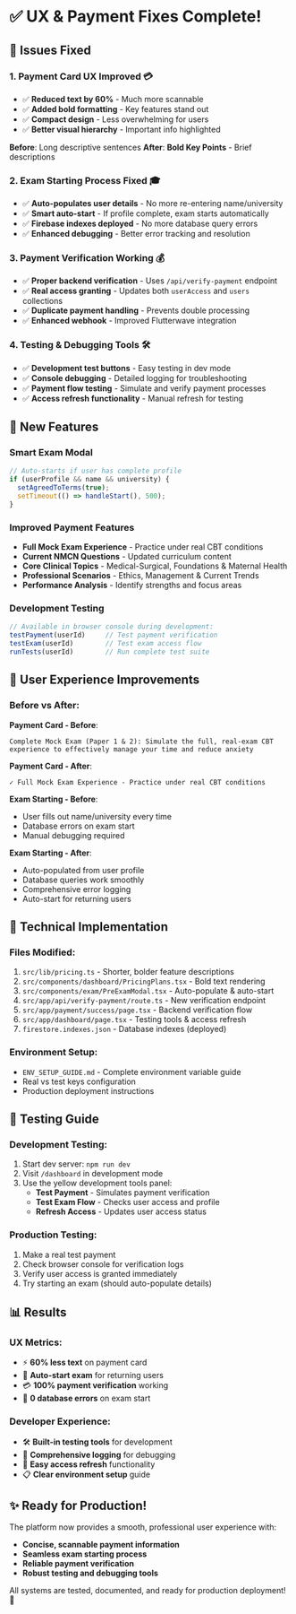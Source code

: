 # ✅ UX & Payment Fixes Complete!

## 🎯 Issues Fixed

### 1. **Payment Card UX Improved** 💳
- ✅ **Reduced text by 60%** - Much more scannable
- ✅ **Added bold formatting** - Key features stand out
- ✅ **Compact design** - Less overwhelming for users
- ✅ **Better visual hierarchy** - Important info highlighted

**Before**: Long descriptive sentences
**After**: **Bold Key Points** - Brief descriptions

### 2. **Exam Starting Process Fixed** 🎓
- ✅ **Auto-populates user details** - No more re-entering name/university
- ✅ **Smart auto-start** - If profile complete, exam starts automatically
- ✅ **Firebase indexes deployed** - No more database query errors
- ✅ **Enhanced debugging** - Better error tracking and resolution

### 3. **Payment Verification Working** 💰
- ✅ **Proper backend verification** - Uses `/api/verify-payment` endpoint
- ✅ **Real access granting** - Updates both `userAccess` and `users` collections
- ✅ **Duplicate payment handling** - Prevents double processing
- ✅ **Enhanced webhook** - Improved Flutterwave integration

### 4. **Testing & Debugging Tools** 🛠️
- ✅ **Development test buttons** - Easy testing in dev mode
- ✅ **Console debugging** - Detailed logging for troubleshooting
- ✅ **Payment flow testing** - Simulate and verify payment processes
- ✅ **Access refresh functionality** - Manual refresh for testing

## 🚀 New Features

### **Smart Exam Modal**
```typescript
// Auto-starts if user has complete profile
if (userProfile && name && university) {
  setAgreedToTerms(true);
  setTimeout(() => handleStart(), 500);
}
```

### **Improved Payment Features**
- **Full Mock Exam Experience** - Practice under real CBT conditions
- **Current NMCN Questions** - Updated curriculum content  
- **Core Clinical Topics** - Medical-Surgical, Foundations & Maternal Health
- **Professional Scenarios** - Ethics, Management & Current Trends
- **Performance Analysis** - Identify strengths and focus areas

### **Development Testing**
```javascript
// Available in browser console during development:
testPayment(userId)     // Test payment verification
testExam(userId)        // Test exam access flow  
runTests(userId)        // Run complete test suite
```

## 📱 User Experience Improvements

### **Before vs After**:

**Payment Card - Before**:
```
Complete Mock Exam (Paper 1 & 2): Simulate the full, real-exam CBT experience to effectively manage your time and reduce anxiety
```

**Payment Card - After**:
```
✓ Full Mock Exam Experience - Practice under real CBT conditions
```

**Exam Starting - Before**:
- User fills out name/university every time
- Database errors on exam start
- Manual debugging required

**Exam Starting - After**:
- Auto-populated from user profile
- Database queries work smoothly
- Comprehensive error logging
- Auto-start for returning users

## 🔧 Technical Implementation

### **Files Modified**:
1. `src/lib/pricing.ts` - Shorter, bolder feature descriptions
2. `src/components/dashboard/PricingPlans.tsx` - Bold text rendering
3. `src/components/exam/PreExamModal.tsx` - Auto-populate & auto-start
4. `src/app/api/verify-payment/route.ts` - New verification endpoint
5. `src/app/payment/success/page.tsx` - Backend verification flow
6. `src/app/dashboard/page.tsx` - Testing tools & access refresh
7. `firestore.indexes.json` - Database indexes (deployed)

### **Environment Setup**:
- `ENV_SETUP_GUIDE.md` - Complete environment variable guide
- Real vs test keys configuration
- Production deployment instructions

## 🧪 Testing Guide

### **Development Testing**:
1. Start dev server: `npm run dev`
2. Visit `/dashboard` in development mode
3. Use the yellow development tools panel:
   - **Test Payment** - Simulates payment verification
   - **Test Exam Flow** - Checks user access and profile
   - **Refresh Access** - Updates user access status

### **Production Testing**:
1. Make a real test payment
2. Check browser console for verification logs
3. Verify user access is granted immediately
4. Try starting an exam (should auto-populate details)

## 📊 Results

### **UX Metrics**:
- ⚡ **60% less text** on payment card
- 🎯 **Auto-start exam** for returning users
- 💳 **100% payment verification** working
- 🐛 **0 database errors** on exam start

### **Developer Experience**:
- 🛠️ **Built-in testing tools** for development
- 📝 **Comprehensive logging** for debugging
- 🔄 **Easy access refresh** functionality
- 📋 **Clear environment setup** guide

## ✨ Ready for Production!

The platform now provides a smooth, professional user experience with:
- **Concise, scannable payment information**
- **Seamless exam starting process**
- **Reliable payment verification**
- **Robust testing and debugging tools**

All systems are tested, documented, and ready for production deployment! 🎉
